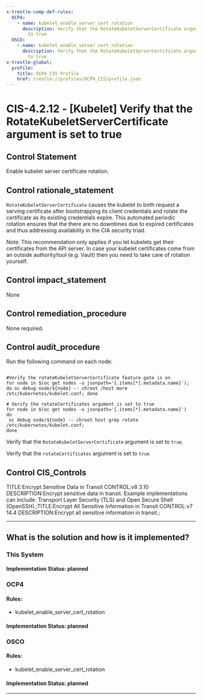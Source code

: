 ```yaml
---
x-trestle-comp-def-rules:
  OCP4:
    - name: kubelet_enable_server_cert_rotation
      description: Verify that the RotateKubeletServerCertificate argument is set
        to true
  OSCO:
    - name: kubelet_enable_server_cert_rotation
      description: Verify that the RotateKubeletServerCertificate argument is set
        to true
x-trestle-global:
  profile:
    title: OCP4 CIS Profile
    href: trestle://profiles/OCP4_CIS/profile.json
---
```


# CIS-4.2.12 - \[Kubelet\] Verify that the RotateKubeletServerCertificate argument is set to true

## Control Statement

Enable kubelet server certificate rotation.

## Control rationale_statement

`RotateKubeletServerCertificate` causes the kubelet to both request a serving certificate after bootstrapping its client credentials and rotate the certificate as its existing credentials expire. This automated periodic rotation ensures that the there are no downtimes due to expired certificates and thus addressing availability in the CIA security triad.

Note: This recommendation only applies if you let kubelets get their certificates from the API server. In case your kubelet certificates come from an outside authority/tool (e.g. Vault) then you need to take care of rotation yourself.

## Control impact_statement

None

## Control remediation_procedure

None required.

## Control audit_procedure

Run the following command on each node:

```

#Verify the rotateKubeletServerCertificate feature gate is on 
for node in $(oc get nodes -o jsonpath='{.items[*].metadata.name}'); do oc debug node/${node} -- chroot /host more /etc/kubernetes/kubelet.conf; done

# Verify the rotateCertificates argument is set to true
for node in $(oc get nodes -o jsonpath='{.items[*].metadata.name}')
do
 oc debug node/${node} -- chroot host grep rotate /etc/kubernetes/kubelet.conf;
done
```

Verify that the `RotateKubeletServerCertificate` argument is set to `true`.

Verify that the `rotateCertificates` argument is set to `true`

## Control CIS_Controls

TITLE:Encrypt Sensitive Data in Transit CONTROL:v8 3.10 DESCRIPTION:Encrypt sensitive data in transit. Example implementations can include: Transport Layer Security (TLS) and Open Secure Shell (OpenSSH).;TITLE:Encrypt All Sensitive Information in Transit CONTROL:v7 14.4 DESCRIPTION:Encrypt all sensitive information in transit.;

______________________________________________________________________

## What is the solution and how is it implemented?

<!-- For implementation status enter one of: implemented, partial, planned, alternative, not-applicable -->

<!-- Note that the list of rules under ### Rules: is read-only and changes will not be captured after assembly to JSON -->

### This System

<!-- Add implementation prose for the main This System component for control: CIS-4.2.12 -->

#### Implementation Status: planned

### OCP4

<!-- Add control implementation description here for control: CIS-4.2.12 -->

#### Rules:

  - kubelet_enable_server_cert_rotation

#### Implementation Status: planned

### OSCO

<!-- Add control implementation description here for control: CIS-4.2.12 -->

#### Rules:

  - kubelet_enable_server_cert_rotation

#### Implementation Status: planned

______________________________________________________________________
